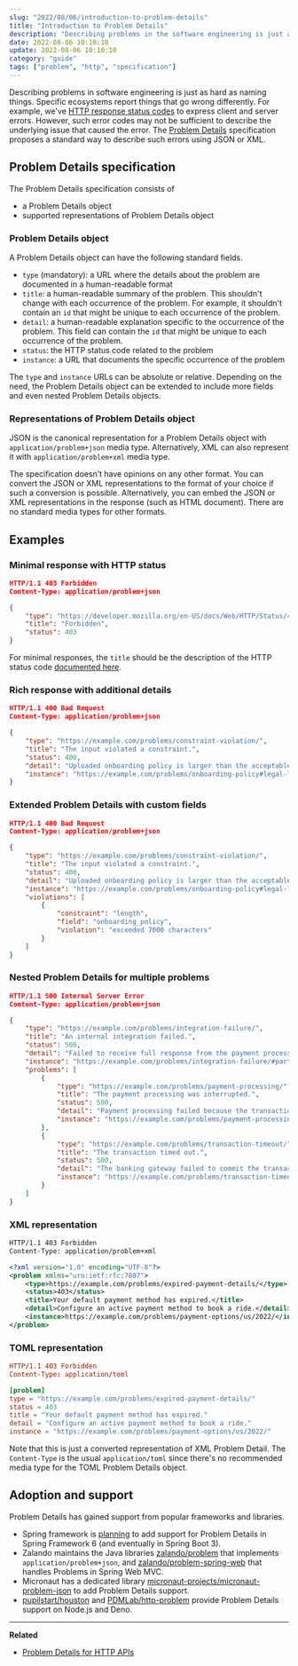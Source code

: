 ```yaml
---
slug: "2022/08/06/introduction-to-problem-details"
title: "Introduction to Problem Details"
description: "Describing problems in the software engineering is just as hard as naming things. The Problem Details specification proposes a standard way to convey the details when something goes wrong."
date: 2022-08-06 10:10:10
update: 2022-08-06 10:10:10
category: "guide"
tags: ["problem", "http", "specification"]
---
```


Describing problems in software engineering is just as hard as naming things. Specific ecosystems report things that go wrong differently. For example, we've [HTTP response status codes](https://developer.mozilla.org/en-US/docs/Web/HTTP/Status) to express client and server errors. However, such error codes may not be sufficient to describe the underlying issue that caused the error. The [Problem Details](https://datatracker.ietf.org/doc/html/rfc7807) specification proposes a standard way to describe such errors using JSON or XML.

## Problem Details specification

The Problem Details specification consists of

- a Problem Details object
- supported representations of Problem Details object

### Problem Details object

A Problem Details object can have the following standard fields.

- `type` (mandatory): a URL where the details about the problem are documented in a human-readable format
- `title`: a human-readable summary of the problem. This shouldn't change with each occurrence of the problem. For example, it shouldn't contain an `id` that might be unique to each occurrence of the problem.
- `detail`: a human-readable explanation specific to the occurrence of the problem. This field can contain the `id` that might be unique to each occurrence of the problem.
- `status`: the HTTP status code related to the problem
- `instance`: a URL that documents the specific occurrence of the problem

The `type` and `instance` URLs can be absolute or relative. Depending on the need, the Problem Details object can be extended to include more fields and even nested Problem Details objects.

### Representations of Problem Details object

JSON is the canonical representation for a Problem Details object with `application/problem+json` media type. Alternatively, XML can also represent it with `application/problem+xml` media type.

The specification doesn’t have opinions on any other format. You can convert the JSON or XML representations to the format of your choice if such a conversion is possible. Alternatively, you can embed the JSON or XML representations in the response (such as HTML document). There are no standard media types for other formats.

## Examples

### Minimal response with HTTP status

```json
HTTP/1.1 403 Forbidden
Content-Type: application/problem+json

{
	"type": "https://developer.mozilla.org/en-US/docs/Web/HTTP/Status/403",
	"title": "Forbidden",
	"status": 403
}
```

For minimal responses, the `title` should be the description of the HTTP status code [documented here](https://developer.mozilla.org/en-US/docs/Web/HTTP/Status).

### Rich response with additional details

```json
HTTP/1.1 400 Bad Request
Content-Type: application/problem+json

{
	"type": "https://example.com/problems/constraint-violation/",
	"title": "The input violated a constraint.",
	"status": 400,
	"detail": "Uploaded onboarding policy is larger than the acceptable legal limit of 7000 characters.",
	"instance": "https://example.com/problems/onboarding-policy#legal-limits"
}
```

### Extended Problem Details with custom fields

```json {10-16}
HTTP/1.1 400 Bad Request
Content-Type: application/problem+json

{
	"type": "https://example.com/problems/constraint-violation/",
	"title": "The input violated a constraint.",
	"status": 400,
	"detail": "Uploaded onboarding policy is larger than the acceptable legal limit of 7000 characters.",
	"instance": "https://example.com/problems/onboarding-policy#legal-limits",
	"violations": [
		{
			"constraint": "length",
			"field": "onboarding_policy",
			"violation": "exceeded 7000 characters"
		}
	]
}
```

### Nested Problem Details for multiple problems

```json {10-25}
HTTP/1.1 500 Internal Server Error
Content-Type: application/problem+json

{
	"type": "https://example.com/problems/integration-failure/",
	"title": "An internal integration failed.",
	"status": 500,
	"detail": "Failed to receive full response from the payment processor because the bank didn't respond within 5 minutes.",
	"instance": "https://example.com/problems/integration-failure/#partial-response-failures",
	"problems": [
		{
			"type": "https://example.com/problems/payment-processing/",
			"title": "The payment processing was interrupted.",
			"status": 500,
			"detail": "Payment processing failed because the transaction was not completed within 5 minutes.",
			"instance": "https://example.com/problems/payment-processing#interrupts"
		},
		{
			"type": "https://example.com/problems/transaction-timeout/",
			"title": "The transaction timed out.",
			"status": 500,
			"detail": "The banking gateway failed to commit the transaction within 5 minutes.",
			"instance": "https://example.com/problems/transaction-timeout/62591"
		}
	]
}
```

### XML representation

```xml
HTTP/1.1 403 Forbidden
Content-Type: application/problem+xml

<?xml version="1.0" encoding="UTF-8"?>
<problem xmlns="urn:ietf:rfc:7807">
	<type>https://example.com/problems/expired-payment-details/</type>
	<status>403</status>
	<title>Your default payment method has expired.</title>
	<detail>Configure an active payment method to book a ride.</detail>
	<instance>https://example.com/problems/payment-options/us/2022/</instance>
</problem>
```

### TOML representation

```toml
HTTP/1.1 403 Forbidden
Content-Type: application/toml

[problem]
type = "https://example.com/problems/expired-payment-details/"
status = 403
title = "Your default payment method has expired."
detail = "Configure an active payment method to book a ride."
instance = "https://example.com/problems/payment-options/us/2022/"
```

Note that this is just a converted representation of XML Problem Detail. The `Content-Type` is the usual `application/toml` since there's no recommended media type for the TOML Problem Details object.

## Adoption and support

Problem Details has gained support from popular frameworks and libraries.

- Spring framework is [planning](https://github.com/spring-projects/spring-framework/issues/27052) to add support for Problem Details in Spring Framework 6 (and eventually in Spring Boot 3).
- Zalando maintains the Java libraries [zalando/problem](https://github.com/zalando/problem) that implements `application/problem+json`, and [zalando/problem-spring-web](https://github.com/zalando/problem-spring-web) that handles Problems in Spring Web MVC.
- Micronaut has a dedicated library [micronaut-projects/micronaut-problem-json](https://github.com/micronaut-projects/micronaut-problem-json) to add Problem Details support.
- [pupilstart/houston](https://github.com/pupilstart/houston) and [PDMLab/http-problem](https://github.com/PDMLab/http-problem) provide Problem Details support on Node.js and Deno.

---

**Related**

- [Problem Details for HTTP APIs](https://datatracker.ietf.org/doc/html/rfc7807)

